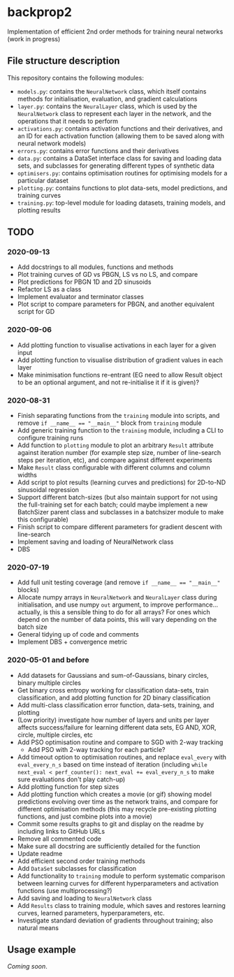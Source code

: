
# backprop2

Implementation of efficient 2nd order methods for training neural networks (work in progress)

## File structure description

This repository contains the following modules:

- `models.py`: contains the `NeuralNetwork` class, which itself contains methods for initialisation, evaluation, and gradient calculations
- `layer.py`: contains the `NeuralLayer` class, which is used by the `NeuralNetwork` class to represent each layer in the network, and the operations that it needs to perform
- `activations.py`: contains activation functions and their derivatives, and an ID for each activation function (allowing them to be saved along with neural network models)
- `errors.py`: contains error functions and their derivatives
- `data.py`: contains a DataSet interface class for saving and loading data sets, and subclasses for generating different types of synthetic data
- `optimisers.py`: contains optimisation routines for optimising models for a particular dataset
- `plotting.py`: contains functions to plot data-sets, model predictions, and training curves
- `training.py`: top-level module for loading datasets, training models, and plotting results


## TODO

### 2020-09-13

- Add docstrings to all modules, functions and methods
- Plot training curves of GD vs PBGN, LS vs no LS, and compare
- Plot predictions for PBGN 1D and 2D sinusoids
- Refactor LS as a class
- Implement evaluator and terminator classes
- Plot script to compare parameters for PBGN, and another equivalent script for GD

### 2020-09-06

- Add plotting function to visualise activations in each layer for a given input
- Add plotting function to visualise distribution of gradient values in each layer
- Make minimisation functions re-entrant (EG need to allow Result object to be an optional argument, and not re-initialise it if it is given)?

### 2020-08-31

- Finish separating functions from the `training` module into scripts, and remove `if __name__ == "__main__"` block from `training` module
- Add generic training function to the `training` module, including a CLI to configure training runs
- Add function to `plotting` module to plot an arbitrary `Result` attribute against iteration number (for example step size, number of line-search steps per iteration, etc), and compare against different experiments
- Make `Result` class configurable with different columns and column widths
- Add script to plot results (learning curves and predictions) for 2D-to-ND sinusoidal regression
- Support different batch-sizes (but also maintain support for not using the full-training set for each batch; could maybe implement a new BatchSizer parent class and subclasses in a batchsizer module to make this configurable)
- Finish script to compare different parameters for gradient descent with line-search
- Implement saving and loading of NeuralNetwork class
- DBS

### 2020-07-19

- Add full unit testing coverage (and remove `if __name__ == "__main__"` blocks)
- Allocate numpy arrays in `NeuralNetwork` and `NeuralLayer` class during initialisation, and use numpy `out` argument, to improve performance... actually, is this a sensible thing to do for all arrays? For ones which depend on the number of data points, this will vary depending on the batch size
- General tidying up of code and comments
- Implement DBS + convergence metric

### 2020-05-01 and before

- Add datasets for Gaussians and sum-of-Gaussians, binary circles, binary multiple circles
- Get binary cross entropy working for classification data-sets, train classification, and add plotting function for 2D binary classification
- Add multi-class classification error function, data-sets, training, and plotting
- (Low priority) investigate how number of layers and units per layer affects success/failure for learning different data sets, EG AND, XOR, circle, multiple circles, etc
- Add PSO optimisation routine and compare to SGD with 2-way tracking
  - Add PSO with 2-way tracking for each particle?
- Add timeout option to optimisation routines, and replace `eval_every` with `eval_every_n_s` based on time instead of iteration (including `while next_eval < perf_counter(): next_eval += eval_every_n_s` to make sure evaluations don't play catch-up)
- Add plotting function for step sizes
- Add plotting function which creates a movie (or gif) showing model predictions evolving over time as the network trains, and compare for different optimisation methods (this may recycle pre-existing plotting functions, and just combine plots into a movie)
- Commit some results graphs to git and display on the readme by including links to GitHub URLs
- Remove all commented code
- Make sure all docstring are sufficiently detailed for the function
- Update readme
- Add efficient second order training methods
- Add `DataSet` subclasses for classification
- Add functionality to `training` module to perform systematic comparison between learning curves for different hyperparameters and activation functions (use multiprocessing?)
- Add saving and loading to `NeuralNetwork` class
- Add `Results` class to training module, which saves and restores learning curves, learned parameters, hyperparameters, etc.
- Investigate standard deviation of gradients throughout training; also natural means

## Usage example

*Coming soon*.
